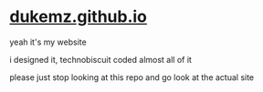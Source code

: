 # [dukemz.github.io](https://dukemz.github.io)
yeah it's my website

i designed it, technobiscuit coded almost all of it

please just stop looking at this repo and go look at the actual site
